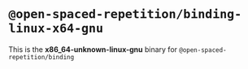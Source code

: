 # `@open-spaced-repetition/binding-linux-x64-gnu`

This is the **x86_64-unknown-linux-gnu** binary for `@open-spaced-repetition/binding`
